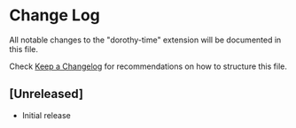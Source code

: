 # Change Log

All notable changes to the "dorothy-time" extension will be documented in this file.

Check [Keep a Changelog](http://keepachangelog.com/) for recommendations on how to structure this file.

## [Unreleased]

- Initial release